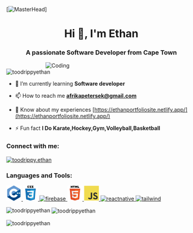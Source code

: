 [![MasterHead](content://media/external/downloads/1000130624)]
<h1 align="center">Hi 👋, I'm Ethan</h1>
<h3 align="center">A passionate Software Developer from Cape Town</h3>
<img align="right" alt="Coding" width="400" src="https://camo.githubusercontent.com/7de37139d0b4c1ce40865e799b446c0e963a3dd8fb68d239707237c40604fa3d/68747470733a2f2f63646e2e6472696262626c652e636f6d2f75736572732f3733303730332f73637265656e73686f74732f363538313234332f6176656e746f2e676966">


<p align="left"> <img src="https://komarev.com/ghpvc/?username=toodrippyethan&label=Profile%20views&color=0e75b6&style=flat" alt="toodrippyethan" /> </p>

- 🌱 I’m currently learning **Software developer**

- 📫 How to reach me **afrikapetersek@gmail.com**

- 📄 Know about my experiences [https://ethanportfoliosite.netlify.app/](https://ethanportfoliosite.netlify.app/)

- ⚡ Fun fact **I Do Karate,Hockey,Gym,Volleyball,Basketball**

<h3 align="left">Connect with me:</h3>
<p align="left">
<a href="https://instagram.com/toodrippy.ethan" target="blank"><img align="center" src="https://raw.githubusercontent.com/rahuldkjain/github-profile-readme-generator/master/src/images/icons/Social/instagram.svg" alt="toodrippy.ethan" height="30" width="40" /></a>
</p>

<h3 align="left">Languages and Tools:</h3>
<p align="left"> <a href="https://www.w3schools.com/cpp/" target="_blank" rel="noreferrer"> <img src="https://raw.githubusercontent.com/devicons/devicon/master/icons/cplusplus/cplusplus-original.svg" alt="cplusplus" width="40" height="40"/> </a> <a href="https://www.w3schools.com/css/" target="_blank" rel="noreferrer"> <img src="https://raw.githubusercontent.com/devicons/devicon/master/icons/css3/css3-original-wordmark.svg" alt="css3" width="40" height="40"/> </a> <a href="https://firebase.google.com/" target="_blank" rel="noreferrer"> <img src="https://www.vectorlogo.zone/logos/firebase/firebase-icon.svg" alt="firebase" width="40" height="40"/> </a> <a href="https://www.w3.org/html/" target="_blank" rel="noreferrer"> <img src="https://raw.githubusercontent.com/devicons/devicon/master/icons/html5/html5-original-wordmark.svg" alt="html5" width="40" height="40"/> </a> <a href="https://developer.mozilla.org/en-US/docs/Web/JavaScript" target="_blank" rel="noreferrer"> <img src="https://raw.githubusercontent.com/devicons/devicon/master/icons/javascript/javascript-original.svg" alt="javascript" width="40" height="40"/> </a> <a href="https://reactnative.dev/" target="_blank" rel="noreferrer"> <img src="https://reactnative.dev/img/header_logo.svg" alt="reactnative" width="40" height="40"/> </a> <a href="https://tailwindcss.com/" target="_blank" rel="noreferrer"> <img src="https://www.vectorlogo.zone/logos/tailwindcss/tailwindcss-icon.svg" alt="tailwind" width="40" height="40"/> </a> </p>

<p><img align="left" src="https://github-readme-stats.vercel.app/api/top-langs?username=toodrippyethan&show_icons=true&locale=en&layout=compact" alt="toodrippyethan" /></p>

<p>&nbsp;<img align="center" src="https://github-readme-stats.vercel.app/api?username=toodrippyethan&show_icons=true&locale=en" alt="toodrippyethan" /></p>

<p><img align="center" src="https://github-readme-streak-stats.herokuapp.com/?user=toodrippyethan&" alt="toodrippyethan" /></p>
